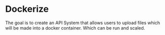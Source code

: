 ﻿# Dockerize
The goal is to create an API System that allows users to upload files which will be made into a docker container. Which can be run and scaled.
